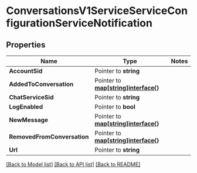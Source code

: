# ConversationsV1ServiceServiceConfigurationServiceNotification

## Properties
Name | Type | Notes
------------ | ------------- | -------------
**AccountSid** | Pointer to **string** | 
**AddedToConversation** | Pointer to [**map[string]interface{}**](.md) | 
**ChatServiceSid** | Pointer to **string** | 
**LogEnabled** | Pointer to **bool** | 
**NewMessage** | Pointer to [**map[string]interface{}**](.md) | 
**RemovedFromConversation** | Pointer to [**map[string]interface{}**](.md) | 
**Url** | Pointer to **string** | 

[[Back to Model list]](../README.md#documentation-for-models) [[Back to API list]](../README.md#documentation-for-api-endpoints) [[Back to README]](../README.md)


